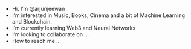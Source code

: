 - Hi, I’m @arjunjeewan
- I’m interested in Music, Books, Cinema and a bit of Machine Learning and Blockchain.
- I’m currently learning Web3 and Neural Networks
- I’m looking to collaborate on ...
- How to reach me ...

<!---
arjunjeewan/arjunjeewan is a ✨ special ✨ repository because its `README.md` (this file) appears on your GitHub profile.
You can click the Preview link to take a look at your changes.
--->
